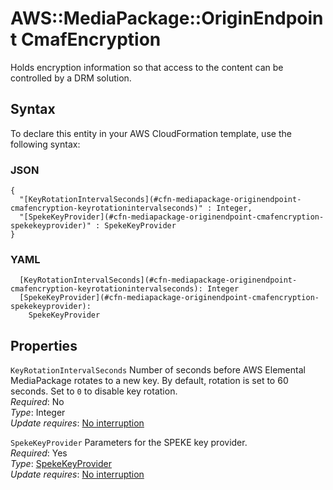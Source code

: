 # AWS::MediaPackage::OriginEndpoint CmafEncryption<a name="aws-properties-mediapackage-originendpoint-cmafencryption"></a>

Holds encryption information so that access to the content can be controlled by a DRM solution\. 

## Syntax<a name="aws-properties-mediapackage-originendpoint-cmafencryption-syntax"></a>

To declare this entity in your AWS CloudFormation template, use the following syntax:

### JSON<a name="aws-properties-mediapackage-originendpoint-cmafencryption-syntax.json"></a>

```
{
  "[KeyRotationIntervalSeconds](#cfn-mediapackage-originendpoint-cmafencryption-keyrotationintervalseconds)" : Integer,
  "[SpekeKeyProvider](#cfn-mediapackage-originendpoint-cmafencryption-spekekeyprovider)" : SpekeKeyProvider
}
```

### YAML<a name="aws-properties-mediapackage-originendpoint-cmafencryption-syntax.yaml"></a>

```
  [KeyRotationIntervalSeconds](#cfn-mediapackage-originendpoint-cmafencryption-keyrotationintervalseconds): Integer
  [SpekeKeyProvider](#cfn-mediapackage-originendpoint-cmafencryption-spekekeyprovider): 
    SpekeKeyProvider
```

## Properties<a name="aws-properties-mediapackage-originendpoint-cmafencryption-properties"></a>

`KeyRotationIntervalSeconds`  <a name="cfn-mediapackage-originendpoint-cmafencryption-keyrotationintervalseconds"></a>
Number of seconds before AWS Elemental MediaPackage rotates to a new key\. By default, rotation is set to 60 seconds\. Set to `0` to disable key rotation\.   
*Required*: No  
*Type*: Integer  
*Update requires*: [No interruption](https://docs.aws.amazon.com/AWSCloudFormation/latest/UserGuide/using-cfn-updating-stacks-update-behaviors.html#update-no-interrupt)

`SpekeKeyProvider`  <a name="cfn-mediapackage-originendpoint-cmafencryption-spekekeyprovider"></a>
Parameters for the SPEKE key provider\.  
*Required*: Yes  
*Type*: [SpekeKeyProvider](aws-properties-mediapackage-originendpoint-spekekeyprovider.md)  
*Update requires*: [No interruption](https://docs.aws.amazon.com/AWSCloudFormation/latest/UserGuide/using-cfn-updating-stacks-update-behaviors.html#update-no-interrupt)